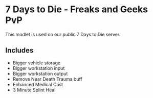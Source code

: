 # 7 Days to Die - Freaks and Geeks PvP

This modlet is used on our public 7 Days to Die server.

## Includes

- Bigger vehicle storage
- Bigger workstation input
- Bigger workstation output
- Remove Near Death Trauma buff
- Enhanced Medical Cast
- 3 Minute Splint Heal